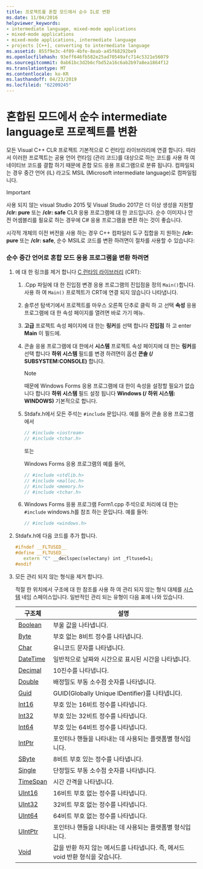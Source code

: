 ```yaml
---
title: 프로젝트를 혼합 모드에서 순수 IL로 변환
ms.date: 11/04/2016
helpviewer_keywords:
- intermediate language, mixed-mode applications
- mixed-mode applications
- mixed-mode applications, intermediate language
- projects [C++], converting to intermediate language
ms.assetid: 855f9e3c-4f09-4bfe-8eab-a45f68292be9
ms.openlocfilehash: 93eff646fb582e25ad70549afc714c5321e56079
ms.sourcegitcommit: 0ab61bc3d2b6cfbd52a16c6ab2b97a8ea1864f12
ms.translationtype: MT
ms.contentlocale: ko-KR
ms.lasthandoff: 04/23/2019
ms.locfileid: "62209245"
---
```

# <a name="converting-projects-from-mixed-mode-to-pure-intermediate-language"></a>혼합된 모드에서 순수 intermediate language로 프로젝트를 변환

모든 Visual C++ CLR 프로젝트 기본적으로 C 런타임 라이브러리에 연결 합니다. 따라서 이러한 프로젝트는 공용 언어 런타임 (관리 코드)를 대상으로 하는 코드를 사용 하 여 네이티브 코드를 결합 하기 때문에 혼합 모드 응용 프로그램으로 분류 됩니다. 컴파일되는 경우 중간 언어 (IL) 라고도 MSIL (Microsoft intermediate language)로 컴파일됩니다.

> [!IMPORTANT]
> 사용 되지 않는 visual Studio 2015 및 Visual Studio 2017은 더 이상 생성을 지원할 **/clr: pure** 또는 **/clr: safe** CLR 응용 프로그램에 대 한 코드입니다. 순수 이미지나 안전 어셈블리를 필요로 하는 경우에 C# 응용 프로그램을 변환 하는 것이 좋습니다.

시각적 개체의 이전 버전을 사용 하는 경우 C++ 컴파일러 도구 집합을 지 원하는 **/clr: pure** 또는 **/clr: safe**, 순수 MSIL로 코드를 변환 하려면이 절차를 사용할 수 있습니다:

### <a name="to-convert-your-mixed-mode-application-into-pure-intermediate-language"></a>순수 중간 언어로 혼합 모드 응용 프로그램을 변환 하려면

1. 에 대 한 링크를 제거 합니다 [C 런타임 라이브러리](../c-runtime-library/crt-library-features.md) (CRT):

   1. .Cpp 파일에 대 한 진입점 변경 응용 프로그램의 진입점을 정의 `Main()`합니다. 사용 하 여 `Main()` 프로젝트가 CRT에 연결 되지 않습니다 나타냅니다.

   2. 솔루션 탐색기에서 프로젝트를 마우스 오른쪽 단추로 클릭 하 고 선택 **속성** 응용 프로그램에 대 한 속성 페이지를 열려면 바로 가기 메뉴.

   3. **고급** 프로젝트 속성 페이지에 대 한는 **링커**를 선택 합니다 **진입점** 하 고 enter **Main** 이 필드에.

   4. 콘솔 응용 프로그램에 대 한에서 **시스템** 프로젝트 속성 페이지에 대 한는 **링커**를 선택 합니다 **하위 시스템** 필드를 변경 하려면이 옵션 **콘솔 (/ SUBSYSTEM:CONSOLE)** 합니다.

      > [!NOTE]
      > 때문에 Windows Forms 응용 프로그램에 대 한이 속성을 설정할 필요가 없습니다 합니다 **하위 시스템** 필드 설정 됩니다 **Windows (/ 하위 시스템: WINDOWS)** 기본적으로 합니다.

   5. Stdafx.h에서 모든 주석는 `#include` 문입니다. 예를 들어 콘솔 응용 프로그램에서

      ```cpp
      // #include <iostream>
      // #include <tchar.h>
      ```

       또는

       Windows Forms 응용 프로그램의 예를 들어,

      ```cpp
      // #include <stdlib.h>
      // #include <malloc.h>
      // #include <memory.h>
      // #include <tchar.h>
      ```

   6. Windows Forms 응용 프로그램 Form1.cpp 주석으로 처리에 대 한는 `#include` windows.h를 참조 하는 문입니다. 예를 들어:

      ```cpp
      // #include <windows.h>
      ```

2. Stdafx.h에 다음 코드를 추가 합니다.

   ```cpp
   #ifndef __FLTUSED__
   #define __FLTUSED__
      extern "C" __declspec(selectany) int _fltused=1;
   #endif
   ```

3. 모든 관리 되지 않는 형식을 제거 합니다.

   적절 한 위치에서 구조에 대 한 참조를 사용 하 여 관리 되지 않는 형식 대체를 [시스템](/dotnet/api/system) 네임 스페이스입니다. 일반적인 관리 되는 유형이 다음 표에 나와 있습니다.

   |구조체|설명|
   |---------------|-----------------|
   |[Boolean](/dotnet/api/system.boolean)|부울 값을 나타냅니다.|
   |[Byte](/dotnet/api/system.byte)|부호 없는 8비트 정수를 나타냅니다.|
   |[Char](/dotnet/api/system.char)|유니코드 문자를 나타냅니다.|
   |[DateTime](/dotnet/api/system.datetime)|일반적으로 날짜와 시간으로 표시된 시간을 나타냅니다.|
   |[Decimal](/dotnet/api/system.decimal)|10진수를 나타냅니다.|
   |[Double](/dotnet/api/system.double)|배정밀도 부동 소수점 숫자를 나타냅니다.|
   |[Guid](/dotnet/api/system.guid)|GUID(Globally Unique IDentifier)를 나타냅니다.|
   |[Int16](/dotnet/api/system.int16)|부호 있는 16비트 정수를 나타냅니다.|
   |[Int32](/dotnet/api/system.int32)|부호 있는 32비트 정수를 나타냅니다.|
   |[Int64](/dotnet/api/system.int64)|부호 있는 64비트 정수를 나타냅니다.|
   |[IntPtr](/dotnet/api/system.intptr)|포인터나 핸들을 나타내는 데 사용되는 플랫폼별 형식입니다.|
   |[SByte](/dotnet/api/system.byte)|8비트 부호 있는 정수를 나타냅니다.|
   |[Single](/dotnet/api/system.single)|단정밀도 부동 소수점 숫자를 나타냅니다.|
   |[TimeSpan](/dotnet/api/system.timespan)|시간 간격을 나타냅니다.|
   |[UInt16](/dotnet/api/system.uint16)|16비트 부호 없는 정수를 나타냅니다.|
   |[UInt32](/dotnet/api/system.uint32)|32비트 부호 없는 정수를 나타냅니다.|
   |[UInt64](/dotnet/api/system.uint64)|64비트 부호 없는 정수를 나타냅니다.|
   |[UIntPtr](/dotnet/api/system.uintptr)|포인터나 핸들을 나타내는 데 사용되는 플랫폼별 형식입니다.|
   |[Void](/dotnet/api/system.void)|값을 반환 하지 않는 메서드를 나타냅니다. 즉, 메서드 void 반환 형식을 갖습니다.|